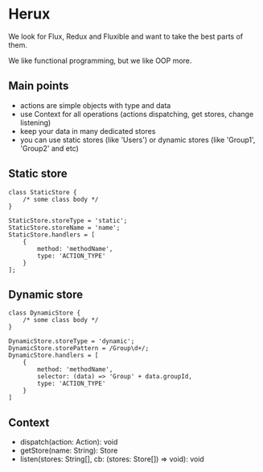 Herux
=====
We look for Flux, Redux and Fluxible and want to take the best parts of them.

We like functional programming, but we like OOP more.

Main points
-----------
* actions are simple objects with type and data
* use Context for all operations (actions dispatching, get stores, change listening)
* keep your data in many dedicated stores
* you can use static stores (like 'Users') or dynamic stores (like 'Group1', 'Group2' and etc)

Static store
------------
```
class StaticStore {
    /* some class body */
}

StaticStore.storeType = 'static';
StaticStore.storeName = 'name';
StaticStore.handlers = [
    {
        method: 'methodName',
        type: 'ACTION_TYPE'
    }
];
```

Dynamic store
-------------
```
class DynamicStore {
    /* some class body */
}

DynamicStore.storeType = 'dynamic';
DynamicStore.storePattern = /Group\d+/;
DynamicStore.handlers = [
    {
        method: 'methodName',
        selector: (data) => 'Group' + data.groupId,
        type: 'ACTION_TYPE'
    }
]
```

Context
-------
* dispatch(action: Action): void
* getStore(name: String): Store
* listen(stores: String[], cb: (stores: Store[]) => void): void



